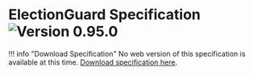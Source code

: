 # ElectionGuard Specification ![Version 0.95.0][green-badge-0.95.0]

!!! info "Download Specification"
    No web version of this specification is available at this time. [Download specification here][spec-0.95.0].

<!-- Links -->
[green-badge-0.95.0]: https://img.shields.io/badge/Version-v0.95.0-green
[spec-0.95.0]: https://github.com/microsoft/electionguard/releases/tag/v0.95.0 "Election Guard Specification"